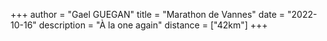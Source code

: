 +++
author = "Gael GUEGAN"
title = "Marathon de Vannes"
date = "2022-10-16"
description = "À la one again"
distance = ["42km"]
+++